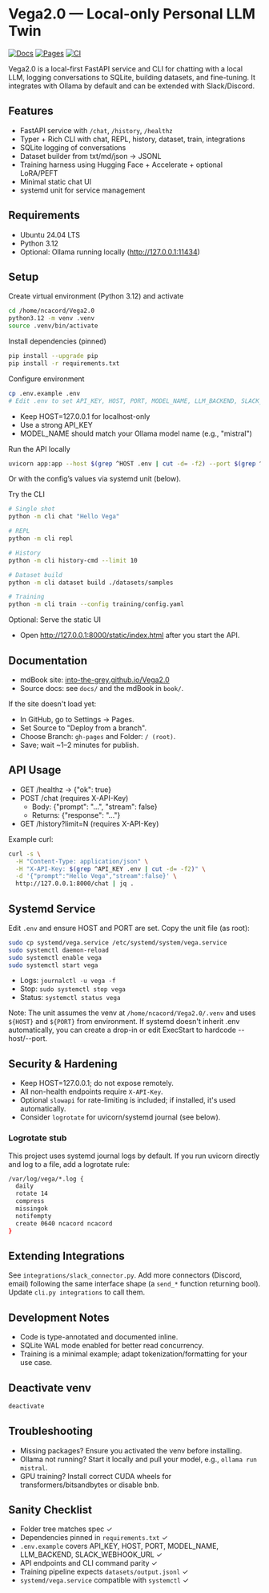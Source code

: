 # Vega2.0 — Local-only Personal LLM Twin

[![Docs](https://img.shields.io/badge/docs-mdBook-blue)](https://into-the-grey.github.io/Vega2.0/) [![Pages](https://img.shields.io/badge/GitHub%20Pages-live-brightgreen)](https://into-the-grey.github.io/Vega2.0/) [![CI](https://github.com/Into-The-Grey/Vega2.0/actions/workflows/mdbook.yml/badge.svg)](https://github.com/Into-The-Grey/Vega2.0/actions/workflows/mdbook.yml)

Vega2.0 is a local-first FastAPI service and CLI for chatting with a local LLM, logging conversations to SQLite, building datasets, and fine-tuning. It integrates with Ollama by default and can be extended with Slack/Discord.

## Features

- FastAPI service with `/chat`, `/history`, `/healthz`
- Typer + Rich CLI with chat, REPL, history, dataset, train, integrations
- SQLite logging of conversations
- Dataset builder from txt/md/json -> JSONL
- Training harness using Hugging Face + Accelerate + optional LoRA/PEFT
- Minimal static chat UI
- systemd unit for service management

## Requirements

- Ubuntu 24.04 LTS
- Python 3.12
- Optional: Ollama running locally (<http://127.0.0.1:11434>)

## Setup

Create virtual environment (Python 3.12) and activate

```bash
cd /home/ncacord/Vega2.0
python3.12 -m venv .venv
source .venv/bin/activate
```

Install dependencies (pinned)

```bash
pip install --upgrade pip
pip install -r requirements.txt
```

Configure environment

```bash
cp .env.example .env
# Edit .env to set API_KEY, HOST, PORT, MODEL_NAME, LLM_BACKEND, SLACK_WEBHOOK_URL
```

- Keep HOST=127.0.0.1 for localhost-only
- Use a strong API_KEY
- MODEL_NAME should match your Ollama model name (e.g., "mistral")

Run the API locally

```bash
uvicorn app:app --host $(grep ^HOST .env | cut -d= -f2) --port $(grep ^PORT .env | cut -d= -f2)
```

Or with the config’s values via systemd unit (below).

Try the CLI

```bash
# Single shot
python -m cli chat "Hello Vega"

# REPL
python -m cli repl

# History
python -m cli history-cmd --limit 10

# Dataset build
python -m cli dataset build ./datasets/samples

# Training
python -m cli train --config training/config.yaml
```

Optional: Serve the static UI

- Open <http://127.0.0.1:8000/static/index.html> after you start the API.

## Documentation

- mdBook site: [into-the-grey.github.io/Vega2.0](https://into-the-grey.github.io/Vega2.0/)
- Source docs: see `docs/` and the mdBook in `book/`.

If the site doesn't load yet:

- In GitHub, go to Settings → Pages.
- Set Source to "Deploy from a branch".
- Choose Branch: `gh-pages` and Folder: `/ (root)`.
- Save; wait ~1–2 minutes for publish.

## API Usage

- GET /healthz -> {"ok": true}
- POST /chat (requires X-API-Key)
  - Body: {"prompt": "...", "stream": false}
  - Returns: {"response": "..."}
- GET /history?limit=N (requires X-API-Key)

Example curl:

```bash
curl -s \
  -H "Content-Type: application/json" \
  -H "X-API-Key: $(grep ^API_KEY .env | cut -d= -f2)" \
  -d '{"prompt":"Hello Vega","stream":false}' \
  http://127.0.0.1:8000/chat | jq .
```

## Systemd Service

Edit `.env` and ensure HOST and PORT are set.
Copy the unit file (as root):

```bash
sudo cp systemd/vega.service /etc/systemd/system/vega.service
sudo systemctl daemon-reload
sudo systemctl enable vega
sudo systemctl start vega
```

- Logs: `journalctl -u vega -f`
- Stop: `sudo systemctl stop vega`
- Status: `systemctl status vega`

Note: The unit assumes the venv at `/home/ncacord/Vega2.0/.venv` and uses `${HOST}` and `${PORT}` from environment. If systemd doesn't inherit .env automatically, you can create a drop-in or edit ExecStart to hardcode --host/--port.

## Security & Hardening

- Keep HOST=127.0.0.1; do not expose remotely.
- All non-health endpoints require `X-API-Key`.
- Optional `slowapi` for rate-limiting is included; if installed, it's used automatically.
- Consider `logrotate` for uvicorn/systemd journal (see below).

### Logrotate stub

This project uses systemd journal logs by default. If you run uvicorn directly and log to a file, add a logrotate rule:

```bash
/var/log/vega/*.log {
  daily
  rotate 14
  compress
  missingok
  notifempty
  create 0640 ncacord ncacord
}
```

## Extending Integrations

See `integrations/slack_connector.py`. Add more connectors (Discord, email) following the same interface shape (a `send_*` function returning bool). Update `cli.py integrations` to call them.

## Development Notes

- Code is type-annotated and documented inline.
- SQLite WAL mode enabled for better read concurrency.
- Training is a minimal example; adapt tokenization/formatting for your use case.

## Deactivate venv

```bash
deactivate
```

## Troubleshooting

- Missing packages? Ensure you activated the venv before installing.
- Ollama not running? Start it locally and pull your model, e.g., `ollama run mistral`.
- GPU training? Install correct CUDA wheels for transformers/bitsandbytes or disable bnb.

## Sanity Checklist

- Folder tree matches spec ✓
- Dependencies pinned in `requirements.txt` ✓
- `.env.example` covers API_KEY, HOST, PORT, MODEL_NAME, LLM_BACKEND, SLACK_WEBHOOK_URL ✓
- API endpoints and CLI command parity ✓
- Training pipeline expects `datasets/output.jsonl` ✓
- `systemd/vega.service` compatible with `systemctl` ✓

